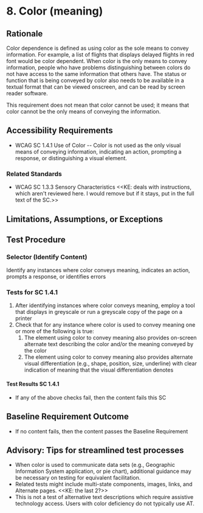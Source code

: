# 8. Color (meaning)
## Rationale
Color dependence is defined as using color as the sole means to convey information. For example, a list of flights that displays delayed flights in red font would be color dependent. When color is the only means to convey information, people who have problems distinguishing between colors do not have access to the same information that others have. The status or function that is being conveyed by color also needs to be available in a textual format that can be viewed onscreen, and can be read by screen reader software.

This requirement does not mean that color cannot be used; it means that color cannot be the only means of conveying the information.

## Accessibility Requirements
* WCAG SC 1.4.1 Use of Color -- Color is not used as the only visual means of conveying information, indicating an action, prompting a response, or distinguishing a visual element.

### Related Standards
* WCAG SC 1.3.3 Sensory Characteristics <<KE: deals with instructions, which aren't reviewed here. I would remove but if it stays, put in the full text of the SC.>>
  
## Limitations, Assumptions, or Exceptions


## Test Procedure
### Selector (Identify Content)
Identify any instances where color conveys meaning, indicates an action, prompts a response, or identifies errors

### Tests for SC 1.4.1
1. After identifying instances where color conveys meaning, employ a tool that displays in greyscale or run a greyscale copy of the page on a printer
2. Check that for any instance where color is used to convey meaning one or more of the following is true:
    1.  The element using color to convey meaning also provides on-screen alternate text describing the color and/or the meaning conveyed by the color
    2.  The element using color to convey meaning also provides alternate visual differentiation (e.g., shape, position, size, underline) with clear indication of meaning that the visual differentiation denotes

#### Test Results SC 1.4.1
* If any of the above checks fail, then the content fails this SC

## Baseline Requirement Outcome
* If no content fails, then the content passes the Baseline Requirement

## Advisory: Tips for streamlined test processes
* When color is used to communicate data sets (e.g., Geographic Information System application, or pie chart), additional guidance may be necessary on testing for equivalent facilitation. 
* Related tests might include multi-state components, images, links, and Alternate pages. <<KE: the last 2?>>
* This is not a test of alternative text descriptions which require assistive technology access. Users with color deficiency do not typically use AT.
